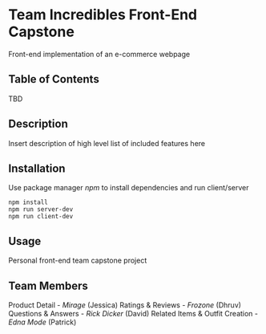 # Team Incredibles Front-End Capstone
Front-end implementation of an e-commerce webpage

## Table of Contents
TBD

## Description
Insert description of high level list of included features here

## Installation
Use package manager *npm* to install dependencies and run client/server
```
npm install
npm run server-dev
npm run client-dev
```

## Usage
Personal front-end team capstone project


## Team Members
Product Detail - *Mirage* (Jessica)
Ratings & Reviews - *Frozone* (Dhruv)
Questions & Answers - *Rick Dicker* (David)
Related Items & Outfit Creation - *Edna Mode* (Patrick)